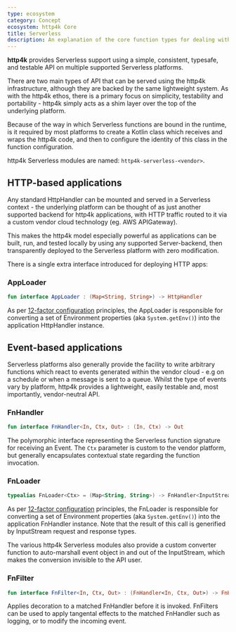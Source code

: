 ```yaml
---
type: ecosystem
category: Concept
ecosystem: http4k Core
title: Serverless
description: An explanation of the core function types for dealing with Serverless applications
---
```


**http4k** provides Serverless support using a simple, consistent, typesafe, and testable API on multiple supported Serverless platforms.

There are two main types of API that can be served using the http4k infrastructure, although they are backed by the same lightweight system. As with the http4k ethos, there is a primary focus on simplicity, testability and portability - http4k simply acts as a shim layer over the top of the underlying platform.

Because of the way in which Serverless functions are bound in the runtime, is it  required by most platforms to create a Kotlin class which receives and wraps the http4k code, and then to configure the identity of this class in the function configuration.

http4k Serverless modules are named: `http4k-serverless-<vendor>`.

## HTTP-based applications
Any standard HttpHandler can be mounted and served in a Serverless context - the underlying platform can be thought of as just another supported backend for http4k applications, with HTTP traffic routed to it via a custom vendor cloud technology (eg. AWS APIGateway).

This makes the http4k model especially powerful as applications can be built, run, and tested locally by using any supported Server-backend, then transparently deployed to the Serverless platform with zero modification. 

There is a single extra interface introduced for deploying HTTP apps:

### AppLoader
```kotlin
fun interface AppLoader : (Map<String, String>) -> HttpHandler
```

As per [12-factor configuration](https://12factor.net/) principles, the AppLoader is responsible for converting a set of Environment properties (aka `System.getEnv()`) into the application HttpHandler instance.

## Event-based applications
Serverless platforms also generally provide the facility to write arbitrary functions which react to events generated within the vendor cloud - e.g on a schedule or when a message is sent to a queue. Whilst the type of events vary by platform, http4k provides a lightweight, easily testable and, most importantly, vendor-neutral API.

### FnHandler
```kotlin
fun interface FnHandler<In, Ctx, Out> : (In, Ctx) -> Out
```

The polymorphic interface representing the Serverless function signature for receiving an Event. The `Ctx` parameter is custom to the vendor platform, but generally encapsulates contextual state regarding the function invocation.

### FnLoader
```kotlin
typealias FnLoader<Ctx> = (Map<String, String>) -> FnHandler<InputStream, Ctx, InputStream>
```

As per [12-factor configuration](https://12factor.net/) principles, the FnLoader is responsible for converting a set of Environment properties (aka `System.getEnv()`) into the application FnHandler instance. Note that the result of this call is generified by InputStream request and response types.

The various http4k Serverless modules also provide a custom converter function to auto-marshall event object in and out of the InputStream, which makes the conversion invisible to the API user.

### FnFilter
```kotlin
fun interface FnFilter<In, Ctx, Out> : (FnHandler<In, Ctx, Out>) -> FnHandler<In, Ctx, Out>
```

Applies decoration to a matched FnHandler before it is invoked. FnFilters can be used to apply tangental effects to the matched FnHandler such as logging, or to modify the incoming event.
